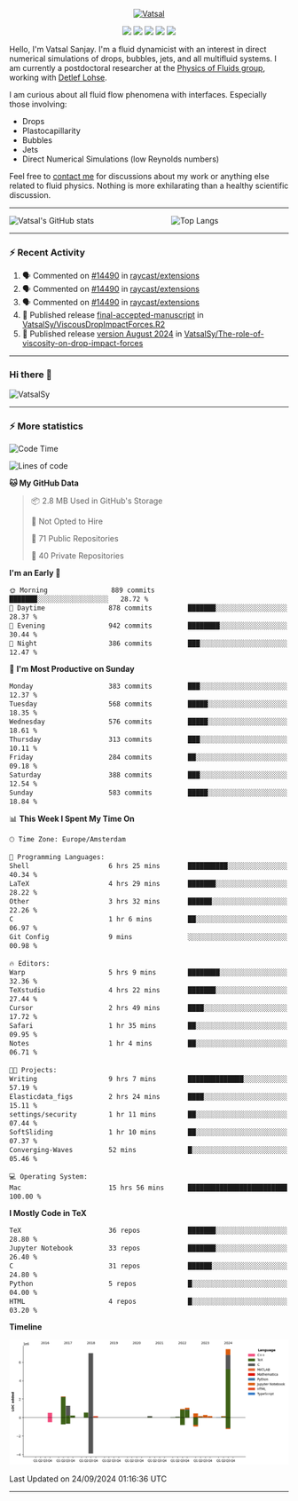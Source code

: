 <center>

[<img alt="Vatsal" width="200px" src="https://www.dropbox.com/s/dxyybgtblo8er6h/Logo_Vatsal_Vector.png?raw=1">](https://www.vatsalsanjay.com)

[<img src="https://img.shields.io/badge/googlescholar-4285F4?&style=for-the-badge&logo=googlescholar&logoColor=white">](https://scholar.google.com/citations?hl=en&user=67aQviYAAAAJ)
[<img src="https://img.shields.io/static/v1.svg?&style=for-the-badge&logo=ResearchGate&label=&message=ResearchGate&logoColor=white&color=green">](https://www.researchgate.net/profile/Vatsal-Sanjay-2)
[<img src="https://img.shields.io/badge/twitter-1DA1F2?&style=for-the-badge&logo=twitter&logoColor=white">](https://twitter.com/VatsalSanjay)
[<img src="https://img.shields.io/badge/linkedin-0A66C2?&style=for-the-badge&logo=linkedin">](https://www.linkedin.com/in/vatsalsanjay/)
[<img src="https://img.shields.io/badge/orcid-A6CE39?&style=for-the-badge&logo=orcid&logoColor=white">](https://orcid.org/0000-0002-4293-6099)

</center>

Hello, I'm Vatsal Sanjay. I'm a fluid dynamicist with an interest in direct numerical simulations of drops, bubbles, jets, and all multifluid systems. I am currently a postdoctoral researcher at the [Physics of Fluids group](https://pof.tnw.utwente.nl), working with [Detlef Lohse](https://en.wikipedia.org/wiki/Detlef_Lohse). 

I am curious about all fluid flow phenomena with interfaces. Especially those involving:

- Drops
- Plastocapillarity
- Bubbles
- Jets
- Direct Numerical Simulations (low Reynolds numbers)

Feel free to [contact me](mailto:contact@vatsalsanjay.com) for discussions about my work or anything else related to fluid physics. Nothing is more exhilarating than a healthy scientific discussion.

<!-- ![Vatsal's GitHub stats](https://github-readme-stats-xi-wine-74.vercel.app/api?username=VatsalSy&show_icons=true&theme=vision-friendly-dark)

![Top Langs](https://github-readme-stats-xi-wine-74.vercel.app/api/top-langs/?username=VatsalSy&layout=compact&theme=vision-friendly-dark) -->

---
<div style="display: flex; justify-content: space-between;">
    <img src="https://github-readme-stats-xi-wine-74.vercel.app/api?username=VatsalSy&show_icons=true&theme=vision-friendly-dark" alt="Vatsal's GitHub stats" style="width: 55%;">
    <img src="https://github-readme-stats-xi-wine-74.vercel.app/api/top-langs/?username=VatsalSy&layout=compact&theme=vision-friendly-dark" alt="Top Langs" style="width: 42%;">
</div>

---

### :zap: Recent Activity

<!--START_SECTION:activity-->
1. 🗣 Commented on [#14490](https://github.com/raycast/extensions/issues/14490#issuecomment-2355483960) in [raycast/extensions](https://github.com/raycast/extensions)
2. 🗣 Commented on [#14490](https://github.com/raycast/extensions/issues/14490#issuecomment-2355477967) in [raycast/extensions](https://github.com/raycast/extensions)
3. 🗣 Commented on [#14490](https://github.com/raycast/extensions/issues/14490#issuecomment-2355476324) in [raycast/extensions](https://github.com/raycast/extensions)
4. 🚀 Published release [final-accepted-manuscript](https://github.com/VatsalSy/ViscousDropImpactForces.R2/releases/tag/vFinal) in [VatsalSy/ViscousDropImpactForces.R2](https://github.com/VatsalSy/ViscousDropImpactForces.R2)
5. 🚀 Published release [version August 2024](https://github.com/VatsalSy/The-role-of-viscosity-on-drop-impact-forces/releases/tag/v1.0) in [VatsalSy/The-role-of-viscosity-on-drop-impact-forces](https://github.com/VatsalSy/The-role-of-viscosity-on-drop-impact-forces)
<!--END_SECTION:activity-->
---

### Hi there 👋
<p align="left"> <img src="https://komarev.com/ghpvc/?username=VatsalSy&label=Profile%20views&color=orange&style=for-the-badge" alt="VatsalSy" /> </p>

---
### :zap: More statistics

<!--START_SECTION:waka-->
![Code Time](http://img.shields.io/badge/Code%20Time-336%20hrs%2032%20mins-blue)

![Lines of code](https://img.shields.io/badge/From%20Hello%20World%20I%27ve%20Written-22.7%20million%20lines%20of%20code-blue)

**🐱 My GitHub Data** 

> 📦 2.8 MB Used in GitHub's Storage 
 > 
> 🚫 Not Opted to Hire
 > 
> 📜 71 Public Repositories 
 > 
> 🔑 40 Private Repositories 
 > 
**I'm an Early 🐤** 

```text
🌞 Morning                889 commits         ███████░░░░░░░░░░░░░░░░░░   28.72 % 
🌆 Daytime                878 commits         ███████░░░░░░░░░░░░░░░░░░   28.37 % 
🌃 Evening                942 commits         ████████░░░░░░░░░░░░░░░░░   30.44 % 
🌙 Night                  386 commits         ███░░░░░░░░░░░░░░░░░░░░░░   12.47 % 
```
📅 **I'm Most Productive on Sunday** 

```text
Monday                   383 commits         ███░░░░░░░░░░░░░░░░░░░░░░   12.37 % 
Tuesday                  568 commits         █████░░░░░░░░░░░░░░░░░░░░   18.35 % 
Wednesday                576 commits         █████░░░░░░░░░░░░░░░░░░░░   18.61 % 
Thursday                 313 commits         ███░░░░░░░░░░░░░░░░░░░░░░   10.11 % 
Friday                   284 commits         ██░░░░░░░░░░░░░░░░░░░░░░░   09.18 % 
Saturday                 388 commits         ███░░░░░░░░░░░░░░░░░░░░░░   12.54 % 
Sunday                   583 commits         █████░░░░░░░░░░░░░░░░░░░░   18.84 % 
```


📊 **This Week I Spent My Time On** 

```text
🕑︎ Time Zone: Europe/Amsterdam

💬 Programming Languages: 
Shell                    6 hrs 25 mins       ██████████░░░░░░░░░░░░░░░   40.34 % 
LaTeX                    4 hrs 29 mins       ███████░░░░░░░░░░░░░░░░░░   28.22 % 
Other                    3 hrs 32 mins       ██████░░░░░░░░░░░░░░░░░░░   22.26 % 
C                        1 hr 6 mins         ██░░░░░░░░░░░░░░░░░░░░░░░   06.97 % 
Git Config               9 mins              ░░░░░░░░░░░░░░░░░░░░░░░░░   00.98 % 

🔥 Editors: 
Warp                     5 hrs 9 mins        ████████░░░░░░░░░░░░░░░░░   32.36 % 
TeXstudio                4 hrs 22 mins       ███████░░░░░░░░░░░░░░░░░░   27.44 % 
Cursor                   2 hrs 49 mins       ████░░░░░░░░░░░░░░░░░░░░░   17.72 % 
Safari                   1 hr 35 mins        ██░░░░░░░░░░░░░░░░░░░░░░░   09.95 % 
Notes                    1 hr 4 mins         ██░░░░░░░░░░░░░░░░░░░░░░░   06.71 % 

🐱‍💻 Projects: 
Writing                  9 hrs 7 mins        ██████████████░░░░░░░░░░░   57.19 % 
Elasticdata_figs         2 hrs 24 mins       ████░░░░░░░░░░░░░░░░░░░░░   15.11 % 
settings/security        1 hr 11 mins        ██░░░░░░░░░░░░░░░░░░░░░░░   07.44 % 
SoftSliding              1 hr 10 mins        ██░░░░░░░░░░░░░░░░░░░░░░░   07.37 % 
Converging-Waves         52 mins             █░░░░░░░░░░░░░░░░░░░░░░░░   05.46 % 

💻 Operating System: 
Mac                      15 hrs 56 mins      █████████████████████████   100.00 % 
```

**I Mostly Code in TeX** 

```text
TeX                      36 repos            ███████░░░░░░░░░░░░░░░░░░   28.80 % 
Jupyter Notebook         33 repos            ███████░░░░░░░░░░░░░░░░░░   26.40 % 
C                        31 repos            ██████░░░░░░░░░░░░░░░░░░░   24.80 % 
Python                   5 repos             █░░░░░░░░░░░░░░░░░░░░░░░░   04.00 % 
HTML                     4 repos             █░░░░░░░░░░░░░░░░░░░░░░░░   03.20 % 
```



**Timeline**

![Lines of Code chart](https://raw.githubusercontent.com/VatsalSy/VatsalSy/main/assets/bar_graph.png)


 Last Updated on 24/09/2024 01:16:36 UTC
<!--END_SECTION:waka-->
---
